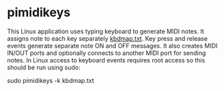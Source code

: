 # pimidikeys

This Linux application uses typing keyboard to generate MIDI notes. It assigns note to each key separately [kbdmap.txt](kbdmap.txt). Key press and release events generate separate note ON and OFF messages.
It also creates MIDI IN/OUT ports and optionally connects to another MIDI port for sending notes.
In Linux access to keyboard events requires root access so this should be run using sudo:

sudo pimidikeys -k kbdmap.txt